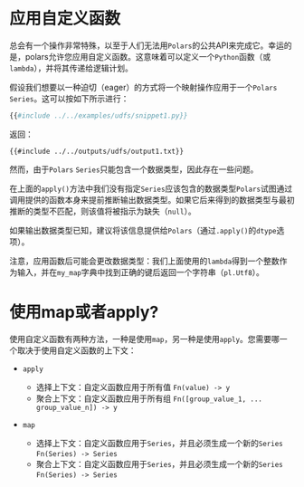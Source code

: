 # 应用自定义函数

总会有一个操作非常特殊，以至于人们无法用`Polars`的公共API来完成它。幸运的是，polars允许您应用自定义函数。这意味着可以定义一个`Python`函数（或`lambda`），并将其传递给逻辑计划。

假设我们想要以一种迫切（eager）的方式将一个映射操作应用于一个`Polars` `Series`。这可以按如下所示进行：

```python
{{#include ../../examples/udfs/snippet1.py}}
```

返回：

```text
{{#include ../../outputs/udfs/output1.txt}}
```

然而，由于`Polars` `Series`只能包含一个数据类型，因此存在一些问题。

在上面的`apply()`方法中我们没有指定`Series`应该包含的数据类型`Polars`试图通过调用提供的函数本身来提前推断输出数据类型。如果它后来得到的数据类型与最初推断的类型不匹配，则该值将被指示为缺失（`null`）。

如果输出数据类型已知，建议将该信息提供给`Polars`（通过`.apply()`的`dtype`选项）。

注意，应用函数后可能会更改数据类型：我们上面使用的`lambda`得到一个整数作为输入，并在`my_map`字典中找到正确的键后返回一个字符串（`pl.Utf8`）。

# 使用map或者apply?

使用自定义函数有两种方法，一种是使用`map`，另一种是使用`apply`。您需要哪一个取决于使用自定义函数的上下文：

- `apply`

  - 选择上下文：自定义函数应用于所有值 `Fn(value) -> y`
  - 聚合上下文：自定义函数应用于所有组 `Fn([group_value_1, ... group_value_n]) -> y`

- `map`

  - 选择上下文：自定义函数应用于`Series`，并且必须生成一个新的`Series` `Fn(Series) -> Series`
  - 聚合上下文：自定义函数应用于`Series`，并且必须生成一个新的`Series` `Fn(Series) -> Series`
